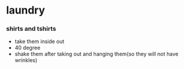 # laundry

### shirts and tshirts

- take them inside out
- 40 degree
- shake them after taking out and hanging them(so they will not have wrinkles)
